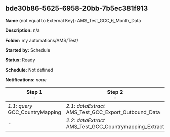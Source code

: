 ## bde30b86-5625-6958-20bb-7b5ec381f913

**Name** (not equal to External Key)**:** AMS_Test_GCC_6_Month_Data

**Description:** n/a

**Folder:** my automations/AMS/Test/

**Started by:** Schedule

**Status:** Ready

**Schedule:** Not defined

**Notifications:** _none_


| Step 1<br>_<small>-</small>_ | Step 2<br>_<small>-</small>_ | Step 3<br>_<small>-</small>_ | Step 4<br>_<small>-</small>_ |
| --- | --- | --- | --- |
| _1.1: query_<br>GCC_CountryMapping | _2.1: dataExtract_<br>AMS_Test_GCC_Export_Outbound_Data | _3.1: dataExtract_<br>AMS_Test_GCC_CountryMapping_Convert | _4.1: fileTransfer_<br>AMS_test_GCC_Export_Outbound_Data |
| - | _2.2: dataExtract_<br>AMS_Test_GCC_Countrymapping_Extract | - | _4.2: fileTransfer_<br>AMS_Test_GCC_CountryMapping_Transfer |
